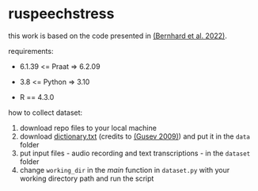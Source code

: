 # ruspeechstress

this work is based on the code presented in [(Bernhard et al. 2022)](https://github.com/vera-bernhard/stress-detector).

requirements:

* 6.1.39 <= Praat => 6.2.09

* 3.8 <= Python => 3.10

* R == 4.3.0

how to collect dataset:
1. download repo files to your local machine
2. download [dictionary.txt](https://drive.google.com/file/d/1ADm_03fx4NF9eMQBg4gdWUGoEBZFbH4N/view?usp=sharing) (credits to [(Gusev 2009)](https://github.com/IlyaGusev/russ)) and put it in the ```data``` folder
3. put input files - audio recording and text transcriptions - in the ```dataset``` folder
4. change ```working_dir``` in the *main* function in ```dataset.py``` with your working directory path and run the script
